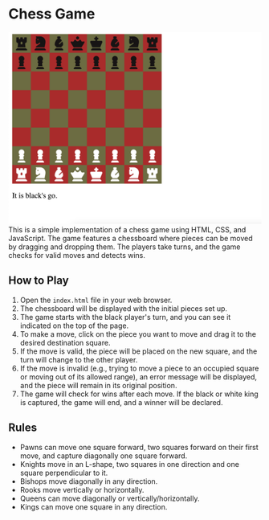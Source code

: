 # Chess Game
![Alt text](<Screenshot 2023-07-27 at 5.40.23 PM.png>)
This is a simple implementation of a chess game using HTML, CSS, and JavaScript. The game features a chessboard where pieces can be moved by dragging and dropping them. The players take turns, and the game checks for valid moves and detects wins.

## How to Play

1. Open the `index.html` file in your web browser.
2. The chessboard will be displayed with the initial pieces set up.
3. The game starts with the black player's turn, and you can see it indicated on the top of the page.
4. To make a move, click on the piece you want to move and drag it to the desired destination square.
5. If the move is valid, the piece will be placed on the new square, and the turn will change to the other player.
6. If the move is invalid (e.g., trying to move a piece to an occupied square or moving out of its allowed range), an error message will be displayed, and the piece will remain in its original position.
7. The game will check for wins after each move. If the black or white king is captured, the game will end, and a winner will be declared.

## Rules

- Pawns can move one square forward, two squares forward on their first move, and capture diagonally one square forward.
- Knights move in an L-shape, two squares in one direction and one square perpendicular to it.
- Bishops move diagonally in any direction.
- Rooks move vertically or horizontally.
- Queens can move diagonally or vertically/horizontally.
- Kings can move one square in any direction.
